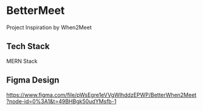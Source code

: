 # BetterMeet
Project Inspiration by When2Meet

## Tech Stack
MERN Stack

## Figma Design

https://www.figma.com/file/pWsEgre1eVVgWIhddzEPWP/BetterWhen2Meet?node-id=0%3A1&t=49BHBgk50udYMsfb-1

